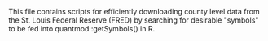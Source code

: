 
This file contains scripts for efficiently downloading county level data from the St. Louis Federal Reserve (FRED) 
by searching for desirable "symbols" to be fed into quantmod::getSymbols() in R. 